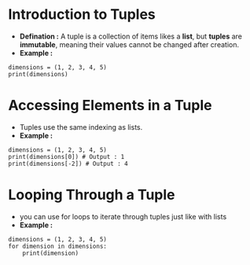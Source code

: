 # Introduction to Tuples
- **Defination :** A tuple is a collection of items likes a **list**, but **tuples** are **immutable**, meaning their values cannot be changed after creation.
- **Example :**
```
dimensions = (1, 2, 3, 4, 5)
print(dimensions)
```

# Accessing Elements in a Tuple
- Tuples use the same indexing as lists.
- **Example :**
```
dimensions = (1, 2, 3, 4, 5)
print(dimensions[0]) # Output : 1
print(dimensions[-2]) # Output : 4
```
# Looping Through a Tuple 
- you can use for loops to iterate through tuples just like with lists
- **Example :**
```
dimensions = (1, 2, 3, 4, 5)
for dimension in dimensions:
    print(dimension)
```    
